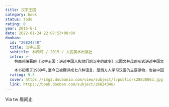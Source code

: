 ```yaml
---
title: 汉字王国
category: book
status: todo
rating: 0
year: 2015-6-1
date: 2022-01-24 22:07:53+08:00
douban:
  id: "26824348"
  title: 汉字王国
  subtitle: 林西莉 / 2015 / 人民美术出版社
  intro: >-
    林西莉编著的《汉字王国：讲述中国人和他们的汉字的故事》以图文并茂的形式讲述中国文字的起源和特点，选取200多个与人的生活有关的字进行细致的讲解，如与人的身体、住房、器皿、丝和麻、家畜、农具、车船、道路等有关的字，同时分析和讲述中国人的生活方式和风俗习惯，从而使人加深对文字的理解。既有深度，又很好读。

    本书初版于1989年,至今已被翻译成七八种语言，是西方人学习汉语的主要读物，也被中国教育专家选为最适合中小学生阅读的基本读物之一。
  rating: 9.3
  cover: https://img2.doubanio.com/view/subject/l/public/s28838063.jpg
  link: https://book.douban.com/subject/26824348/
---
```


Via tw 眉间止
